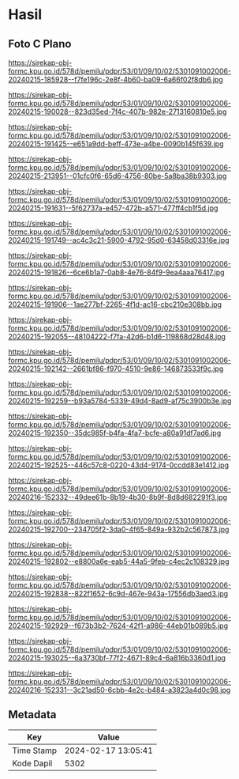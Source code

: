 # Hasil

## Foto C Plano

https://sirekap-obj-formc.kpu.go.id/578d/pemilu/pdpr/53/01/09/10/02/5301091002006-20240215-185928--f7fe196c-2e8f-4b60-ba09-6a66f02f8db6.jpg

https://sirekap-obj-formc.kpu.go.id/578d/pemilu/pdpr/53/01/09/10/02/5301091002006-20240215-190028--823d35ed-7f4c-407b-982e-2713160810e5.jpg

https://sirekap-obj-formc.kpu.go.id/578d/pemilu/pdpr/53/01/09/10/02/5301091002006-20240215-191425--e651a9dd-beff-473e-a4be-0090b145f639.jpg

https://sirekap-obj-formc.kpu.go.id/578d/pemilu/pdpr/53/01/09/10/02/5301091002006-20240215-213951--01cfc0f6-65d6-4756-80be-5a8ba38b9303.jpg

https://sirekap-obj-formc.kpu.go.id/578d/pemilu/pdpr/53/01/09/10/02/5301091002006-20240215-191631--5f62737a-e457-472b-a571-477ff4cb1f5d.jpg

https://sirekap-obj-formc.kpu.go.id/578d/pemilu/pdpr/53/01/09/10/02/5301091002006-20240215-191749--ac4c3c21-5900-4792-95d0-63458d03316e.jpg

https://sirekap-obj-formc.kpu.go.id/578d/pemilu/pdpr/53/01/09/10/02/5301091002006-20240215-191826--6ce6b1a7-0ab8-4e76-84f9-9ea4aaa76417.jpg

https://sirekap-obj-formc.kpu.go.id/578d/pemilu/pdpr/53/01/09/10/02/5301091002006-20240215-191906--1ae277bf-2265-4f1d-ac16-cbc210e308bb.jpg

https://sirekap-obj-formc.kpu.go.id/578d/pemilu/pdpr/53/01/09/10/02/5301091002006-20240215-192055--48104222-f7fa-42d6-b1d6-119868d28d48.jpg

https://sirekap-obj-formc.kpu.go.id/578d/pemilu/pdpr/53/01/09/10/02/5301091002006-20240215-192142--2661bf86-f970-4510-9e86-146873533f9c.jpg

https://sirekap-obj-formc.kpu.go.id/578d/pemilu/pdpr/53/01/09/10/02/5301091002006-20240215-192259--b93a5784-5339-49d4-8ad9-af75c3900b3e.jpg

https://sirekap-obj-formc.kpu.go.id/578d/pemilu/pdpr/53/01/09/10/02/5301091002006-20240215-192350--35dc985f-b4fa-4fa7-bcfe-a80a91df7ad6.jpg

https://sirekap-obj-formc.kpu.go.id/578d/pemilu/pdpr/53/01/09/10/02/5301091002006-20240215-192525--446c57c8-0220-43d4-9174-0ccdd83e1412.jpg

https://sirekap-obj-formc.kpu.go.id/578d/pemilu/pdpr/53/01/09/10/02/5301091002006-20240216-152332--49dee61b-8b19-4b30-8b9f-8d8d682291f3.jpg

https://sirekap-obj-formc.kpu.go.id/578d/pemilu/pdpr/53/01/09/10/02/5301091002006-20240215-192700--234705f2-3da0-4f65-849a-932b2c567873.jpg

https://sirekap-obj-formc.kpu.go.id/578d/pemilu/pdpr/53/01/09/10/02/5301091002006-20240215-192802--e8800a6e-eab5-44a5-9feb-c4ec2c108329.jpg

https://sirekap-obj-formc.kpu.go.id/578d/pemilu/pdpr/53/01/09/10/02/5301091002006-20240215-192838--822f1652-6c9d-467e-943a-17556db3aed3.jpg

https://sirekap-obj-formc.kpu.go.id/578d/pemilu/pdpr/53/01/09/10/02/5301091002006-20240215-192929--f673b3b2-7624-42f1-a986-44eb01b089b5.jpg

https://sirekap-obj-formc.kpu.go.id/578d/pemilu/pdpr/53/01/09/10/02/5301091002006-20240215-193025--6a3730bf-77f2-4671-89c4-6a816b3360d1.jpg

https://sirekap-obj-formc.kpu.go.id/578d/pemilu/pdpr/53/01/09/10/02/5301091002006-20240216-152331--3c21ad50-6cbb-4e2c-b484-a3823a4d0c98.jpg


## Metadata

| Key        | Value               |
| ---------- | ------------------- |
| Time Stamp | 2024-02-17 13:05:41 |
| Kode Dapil | 5302                |



